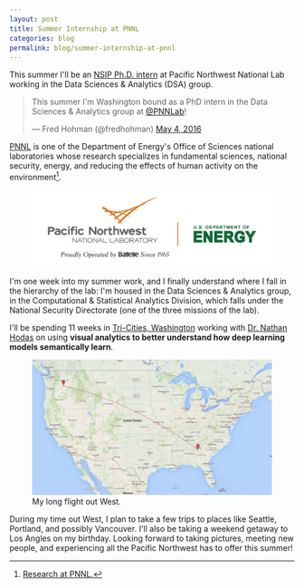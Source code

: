 ```yaml
---
layout: post
title: Summer Internship at PNNL
categories: blog
permalink: blog/summer-internship-at-pnnl
---
```


This summer I'll be an [NSIP Ph.D. intern][nsip] at Pacific Northwest National Lab working in the Data Sciences & Analytics (DSA) group. 

<!--more-->

<blockquote class="twitter-tweet tw-align-center" data-lang="en"><p lang="en" dir="ltr">This summer I&#39;m Washington bound as a PhD intern in the Data Sciences &amp; Analytics group at <a href="https://twitter.com/PNNLab">@PNNLab</a>!</p>&mdash; Fred Hohman (@fredhohman) <a href="https://twitter.com/fredhohman/status/727940899012026369">May 4, 2016</a></blockquote> <script async src="//platform.twitter.com/widgets.js" charset="utf-8"></script>

[PNNL][pnnl] is one of the Department of Energy's Office of Sciences national laboratories whose research specializes in fundamental sciences, national security, energy, and reducing the effects of human activity on the environment[^fn-pnnl-research].

<figure>
  <img src="/images/blog/pnnl.jpg" alt="Pacific Northwest National Lab.">
</figure>

I'm one week into my summer work, and I finally understand where I fall in the hierarchy of the lab: I'm housed in the Data Sciences & Analytics group, in the Computational & Statistical Analytics Division, which falls under the National Security Directorate (one of the three missions of the lab).

I'll be spending 11 weeks in [Tri-Cities, Washington][tri-cities] working with [Dr. Nathan Hodas][nathan] on using **visual analytics to better understand how deep learning models semantically learn**.

<figure>
  <img src="/images/blog/wa-map.png" alt="My Flight to Washington.">
  <figcaption>My long flight out West.</figcaption>
</figure>

During my time out West, I plan to take a few trips to places like Seattle, Portland, and possibly Vancouver. I'll also be taking a weekend getaway to Los Angles on my birthday. Looking forward to taking pictures, meeting new people, and experiencing all the Pacific Northwest has to offer this summer!

[^fn-pnnl-research]: <a href="http://www.pnnl.gov/research/">Research at PNNL.</a>

[nsip]: http://science-ed.pnnl.gov/default.aspx?topic=National_Security_Internship_Program_(NSIP) "National Security Internship Program."
[pnnl]: http://www.pnnl.gov "Pacific Northwest National Lab."
[tri-cities]: https://en.wikipedia.org/wiki/Tri-Cities,_Washington "Tri-Cities, Washington."
[nathan]: https://signatures.pnnl.gov/bios/nathan-hodas "Nathan Hodas."
